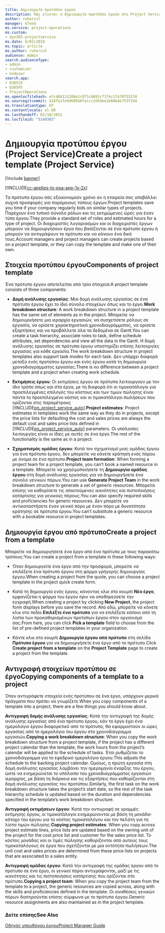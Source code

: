 ```yaml
---
title: Δημιουργία προτύπου έργου
description: Πώς γίνεται η δημιουργία προτύπου έργου στο Project Service
author: ruhercul
manager: kfend
ms.service: project-operations
ms.custom:
- dyn365-projectservice
ms.date: 8/03/2018
ms.topic: article
ms.author: ruhercul
audience: Admin
search.audienceType:
- admin
- customizer
- enduser
search.app:
- D365CE
- D365PS
- ProjectOperations
ms.openlocfilehash: efc404131208e1c971cb091cf174c1f4707552f0
ms.sourcegitcommit: 418fa1fe9d605b8faccc2d5dee1b04b4e753f194
ms.translationtype: HT
ms.contentlocale: el-GR
ms.lasthandoff: 02/10/2021
ms.locfileid: "5149363"
---
```

# <a name="create-a-project-template-project-service"></a><span data-ttu-id="50196-103">Δημιουργία προτύπου έργου (Project Service)</span><span class="sxs-lookup"><span data-stu-id="50196-103">Create a project template (Project Service)</span></span>

[!include [banner](../includes/psa-now-project-operations.md)]

[!INCLUDE[cc-applies-to-psa-app-1x-2x](../includes/cc-applies-to-psa-app-1x-2x.md)]

<span data-ttu-id="50196-104">Τα πρότυπα έργου σάς εξοικονομούν χρόνο αν η εταιρεία σας υποβάλλει συχνά προσφορές για παρόμοιους τύπους έργων.</span><span class="sxs-lookup"><span data-stu-id="50196-104">Project templates save you time if your company regularly bids on similar types of projects.</span></span> <span data-ttu-id="50196-105">Παρέχουν ένα τυπικό σύνολο ρόλων και τις εκτιμώμενες ώρες για έναν τύπο έργου.</span><span class="sxs-lookup"><span data-stu-id="50196-105">They provide a standard set of roles and estimated hours for a type of project.</span></span> <span data-ttu-id="50196-106">Οι διαχειριστές λογαριασμών και οι διαχειριστές έργων μπορούν να δημιουργήσουν έργα που βασίζονται σε ένα πρότυπο έργου ή μπορούν να αντιγράψουν το πρότυπο και να κάνουν ένα δικό τους.</span><span class="sxs-lookup"><span data-stu-id="50196-106">Account managers and project managers can create projects based on a project template, or they can copy the template and make one of their own.</span></span>  
  
## <a name="components-of-project-template"></a><span data-ttu-id="50196-107">Στοιχεία προτύπου έργου</span><span class="sxs-lookup"><span data-stu-id="50196-107">Components of project template</span></span>
 <span data-ttu-id="50196-108">Ένα πρότυπο έργου αποτελείται από τρία στοιχεία:</span><span class="sxs-lookup"><span data-stu-id="50196-108">A project template consists of three components:</span></span>  
  
- <span data-ttu-id="50196-109">**Δομή ανάλυσης εργασίας**: Μια δομή ανάλυσης εργασίας σε ένα πρότυπο έργου έχει το ίδιο σύνολο στοιχείων όπως και το έργο.</span><span class="sxs-lookup"><span data-stu-id="50196-109">**Work breakdown structure**: A work breakdown structure in a project template has the same set of elements as in the project.</span></span> <span data-ttu-id="50196-110">Μπορείτε να δημιουργήσετε μια ιεραρχία εργασιών, να συσχετίσετε ρόλους σε εργασία, να ορίσετε χαρακτηριστικά χρονοδιαγράμματος, να ορίσετε εξαρτήσεις και να προβάλλετε όλα τα δεδομένα σε Gantt.</span><span class="sxs-lookup"><span data-stu-id="50196-110">You can create a task hierarchy, associate roles to task, define schedule attributes, set dependencies and view all the data in the Gantt.</span></span> <span data-ttu-id="50196-111">Η δομή ανάλυσης εργασίας σε πρότυπα έργου υποστηρίζει επίσης λειτουργίες εργασίας για κάθε εργασία.</span><span class="sxs-lookup"><span data-stu-id="50196-111">The work breakdown structure in project templates also support task modes for each task.</span></span> <span data-ttu-id="50196-112">Δεν υπάρχει διαφορά μεταξύ ενός προτύπου έργου και ενός έργου κατά τη δημιουργία χρονοδιαγράμματος εργασίας.</span><span class="sxs-lookup"><span data-stu-id="50196-112">There is no difference between a project template and a project when creating work schedule.</span></span>  
  
- <span data-ttu-id="50196-113">**Εκτιμήσεις έργου**: Οι εκτιμήσεις έργου σε πρότυπα λειτουργούν με τον ίδιο τρόπο όπως και στα έργα, με τη διαφορά ότι οι τιμοκατάλογοι για προεπιλεγμένες επιλογές του κόστους και των τιμών πώλησης είναι πάντα το προεπιλεγμένο κόστος και οι τιμοκατάλογοι πωλήσεων που ορίζονται στις παραμέτρους [!INCLUDE[pn_project_service_auto](../includes/pn-project-service-auto.md)].</span><span class="sxs-lookup"><span data-stu-id="50196-113">**Project estimates**: Project estimates in templates work the same way as they do in projects, except the price lists for defaulting the cost and sales prices are always the default cost and sales price lists defined in [!INCLUDE[pn_project_service_auto](../includes/pn-project-service-auto.md)] parameters.</span></span> <span data-ttu-id="50196-114">Οι υπόλοιπες λειτουργίες είναι οι ίδιες με αυτές σε ένα έργο.</span><span class="sxs-lookup"><span data-stu-id="50196-114">The rest of the functionality is the same as in a project.</span></span>  
  
- <span data-ttu-id="50196-115">**Σχηματισμός ομάδας έργου**: Κατά τον σχηματισμό μιας ομάδας έργου για ένα πρότυπο έργου, δεν μπορείτε να κάνετε κράτηση ενός πόρου με όνομα σε ένα πρότυπο.</span><span class="sxs-lookup"><span data-stu-id="50196-115">**Project team formation**: When forming a project team for a project template, you can’t book a named resource in a template.</span></span> <span data-ttu-id="50196-116">Μπορείτε να χρησιμοποιήσετε τη **Δημιουργία ομάδας έργου** στη δομή ανάλυσης εργασίας για να δημιουργήσετε ένα σύνολο γενικών πόρων.</span><span class="sxs-lookup"><span data-stu-id="50196-116">You can use **Generate Project Team** in the work breakdown structure to generate a set of generic resources.</span></span> <span data-ttu-id="50196-117">Μπορείτε επίσης να καθορίσετε τις απαιτούμενες ικανότητες και πιστοποιήσεις κατάρτισης για γενικούς πόρους.</span><span class="sxs-lookup"><span data-stu-id="50196-117">You can also specify required skills and proficiencies for generic resources.</span></span> <span data-ttu-id="50196-118">Δεν μπορείτε να αντικαταστήσετε έναν γενικό πόρο με έναν πόρο με δυνατότητα κράτησης σε πρότυπα έργου.</span><span class="sxs-lookup"><span data-stu-id="50196-118">You can’t substitute a generic resource with a bookable resource in project templates.</span></span>  
  
## <a name="create-a-project-from-a-template"></a><span data-ttu-id="50196-119">Δημιουργία έργου από πρότυπο</span><span class="sxs-lookup"><span data-stu-id="50196-119">Create a project from a template</span></span>  
 <span data-ttu-id="50196-120">Μπορείτε να δημιουργήσετε ένα έργο από ένα πρότυπο με τους παρακάτω τρόπους:</span><span class="sxs-lookup"><span data-stu-id="50196-120">You can create a project from a template in these following ways:</span></span>  
  
-   <span data-ttu-id="50196-121">Όταν δημιουργείτε ένα έργο από την προσφορά, μπορείτε να επιλέξετε ένα πρότυπο έργου στη φόρμα γρήγορης δημιουργίας έργου.</span><span class="sxs-lookup"><span data-stu-id="50196-121">When creating a project from the quote, you can choose a project template in the project quick create form.</span></span>  
  
-   <span data-ttu-id="50196-122">Κατά τη δημιουργία ενός έργου, κάνοντας κλικ στο κουμπί **Νέο έργο**, εμφανίζεται η φόρμα του έργου πριν να αποθηκεύσετε την εγγραφή.</span><span class="sxs-lookup"><span data-stu-id="50196-122">When creating a project by clicking **New Project**, the project form displays before you save the record.</span></span> <span data-ttu-id="50196-123">Από εδώ, μπορείτε να κάνετε κλικ στο πεδίο **Επιλέξτε ένα πρότυπο** για να επιλέξετε κάποιο από τη λίστα των προκαθορισμένων προτύπων έργου στον οργανισμό σας.</span><span class="sxs-lookup"><span data-stu-id="50196-123">From here, you can click **Pick a template** field to choose from the list of pre-defined project templates in your organization.</span></span>  
  
-   <span data-ttu-id="50196-124">Κάντε κλικ στο κουμπί **Δημιουργία έργου από πρότυπο** στη σελίδα **Πρότυπο έργου** για να δημιουργήσετε ένα έργο από το πρότυπο.</span><span class="sxs-lookup"><span data-stu-id="50196-124">Click **Create project from a template** on the **Project Template** page to create a project from the template.</span></span>  
  
## <a name="copying-components-of-a-template-to-a-project"></a><span data-ttu-id="50196-125">Αντιγραφή στοιχείων προτύπου σε έργο</span><span class="sxs-lookup"><span data-stu-id="50196-125">Copying components of a template to a project</span></span>  
 <span data-ttu-id="50196-126">Όταν αντιγράφετε στοιχεία ενός προτύπου σε ένα έργο, υπάρχουν μερικά πράγματα που πρέπει να γνωρίζετε.</span><span class="sxs-lookup"><span data-stu-id="50196-126">When you copy components of a template into a project, there are a few things you should know about.</span></span>  
  
 <span data-ttu-id="50196-127">**Αντιγραφή δομής ανάλυσης εργασίας**: Κατά την αντιγραφή της δομής ανάλυσης εργασίας από ένα πρότυπο έργου, εάν το έργο έχει ένα ημερολόγιο έργου διαφορετικό από το πρότυπο, θα εφαρμοστούν οι ώρες εργασίας από το ημερολόγιο του έργου στο χρονοδιάγραμμα εργασιών.</span><span class="sxs-lookup"><span data-stu-id="50196-127">**Copying a work breakdown structure**: When you copy the work breakdown structure from a project template, if the project has a different project calendar than the template, the work hours from the project’s calendar will be applied to the schedule of tasks.</span></span> <span data-ttu-id="50196-128">Έτσι ρυθμίζεται το χρονοδιάγραμμα για το εφεδρικό ημερολόγιο έργου.</span><span class="sxs-lookup"><span data-stu-id="50196-128">This adjusts the schedule to the backing project calendar.</span></span> <span data-ttu-id="50196-129">Ομοίως, η πρώτη εργασία στη δομή ανάλυσης εργασίας λαμβάνει την ημερομηνία έναρξης του έργου, ώστε να ενημερώνεται το υπόλοιπο του χρονοδιαγράμματος εργασιών ιεραρχίας, με βάση τη διάρκεια και τις εξαρτήσεις που καθορίζονται στη δομή ανάλυσης εργασίας του προτύπου.</span><span class="sxs-lookup"><span data-stu-id="50196-129">Similarly, the first task on the work breakdown structure takes the project’s start date, so the rest of the task hierarchy schedule is updated based on the duration and dependencies specified in the template’s work breakdown structure.</span></span>  
  
 <span data-ttu-id="50196-130">**Αντιγραφή εκτιμήσεων έργου**: Κατά την αντιγραφή σε γραμμές εκτίμησης έργου, οι τιμοκατάλογοι ενημερώνονται με βάση τη μονάδα-κάτοχο του έργου για το κόστος τιμοκαταλόγου και τον πελάτη για τη λίστα τιμών πώλησης.</span><span class="sxs-lookup"><span data-stu-id="50196-130">**Copying project estimates**: When you copy across project estimate lines, price lists are updated based on the owning unit of the project for the cost price list and customer for the sales price list.</span></span> <span data-ttu-id="50196-131">Το κόστος μονάδας και οι τιμές πώλησης καθορίζονται από αυτούς τους τιμοκαταλόγους σε έργα που σχετίζονται με μια οντότητα πωλήσεων.</span><span class="sxs-lookup"><span data-stu-id="50196-131">The unit cost and sales prices are determined from these price lists on projects that are associated to a sales entity.</span></span>  
  
 <span data-ttu-id="50196-132">**Αντιγραφή ομάδας έργου**: Κατά την αντιγραφή της ομάδας έργου από το πρότυπο σε ένα έργο, οι γενικοί πόροι αντιγράφονται, μαζί με τις ικανότητες και τις πιστοποιήσεις κατάρτισης που ορίζονται στο πρότυπο.</span><span class="sxs-lookup"><span data-stu-id="50196-132">**Copying a project team**: When you copy the project team from the template to a project, the generic resources are copied across, along with the skills and proficiencies defined in the template.</span></span> <span data-ttu-id="50196-133">Οι αναθέσεις γενικών πόρων διατηρούνται επίσης σύμφωνα με το πρότυπο έργου.</span><span class="sxs-lookup"><span data-stu-id="50196-133">Generic resource assignments are also maintained as in the project template.</span></span>  
  
### <a name="see-also"></a><span data-ttu-id="50196-134">Δείτε επίσης</span><span class="sxs-lookup"><span data-stu-id="50196-134">See Also</span></span>  
 [<span data-ttu-id="50196-135">Οδηγός υπευθύνου έργου</span><span class="sxs-lookup"><span data-stu-id="50196-135">Project Manager Guide</span></span>](../psa/project-manager-guide.md)
